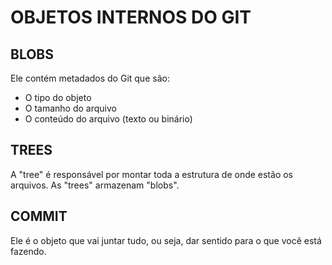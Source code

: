 # OBJETOS INTERNOS DO GIT

## BLOBS
Ele contém metadados do Git que são:

 - O tipo do objeto
 - O tamanho do arquivo
 - O conteúdo do arquivo (texto ou binário)

## TREES

A "tree" é responsável por montar toda a estrutura de onde estão os arquivos. As "trees" armazenam "blobs".

## COMMIT

Ele é o objeto que vai juntar tudo, ou seja, dar sentido para o que você está fazendo.